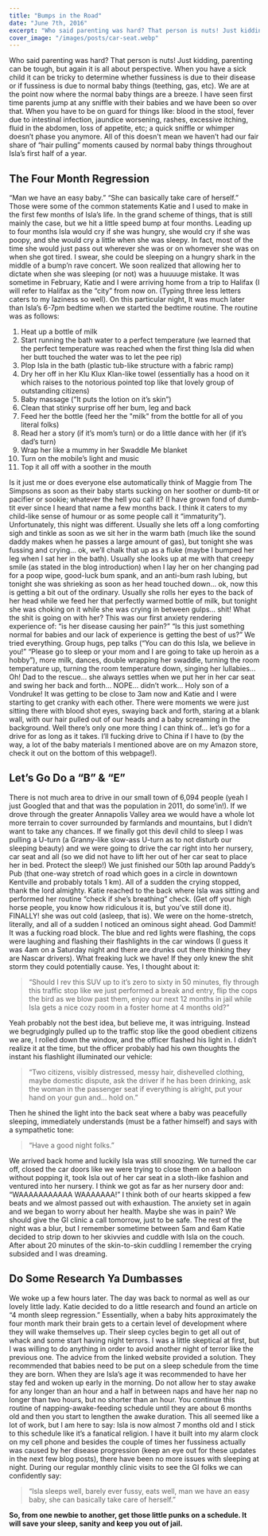 ```yaml
---
title: "Bumps in the Road"
date: "June 7th, 2016"
excerpt: "Who said parenting was hard? That person is nuts! Just kidding, parenting can be tough, but..."
cover_image: "/images/posts/car-seat.webp"
---
```


Who said parenting was hard? That person is nuts! Just kidding, parenting can be tough, but again it is all about perspective. When you have a sick child it can be tricky to determine whether fussiness is due to their disease or if fussiness is due to normal baby things (teething, gas, etc). We are at the point now where the normal baby things are a breeze. I have seen first time parents jump at any sniffle with their babies and we have been so over that. When you have to be on guard for things like: blood in the stool, fever due to intestinal infection, jaundice worsening, rashes, excessive itching, fluid in the abdomen, loss of appetite, etc; a quick sniffle or whimper doesn’t phase you anymore. All of this doesn't mean we haven’t had our fair share of “hair pulling” moments caused by normal baby things throughout Isla’s first half of a year.

## The Four Month Regression

“Man we have an easy baby.” “She can basically take care of herself.” Those were some of the common statements Katie and I used to make in the first few months of Isla’s life. In the grand scheme of things, that is still mainly the case, but we hit a little speed bump at four months. Leading up to four months Isla would cry if she was hungry, she would cry if she was poopy, and she would cry a little when she was sleepy. In fact, most of the time she would just pass out wherever she was or on whomever she was on when she got tired. I swear, she could be sleeping on a hungry shark in the middle of a bump’n rave concert. We soon realized that allowing her to dictate when she was sleeping (or not) was a huuuuge mistake. It was sometime in February, Katie and I were arriving home from a trip to Halifax (I will refer to Halifax as the “city” from now on. (Typing three less letters caters to my laziness so well). On this particular night, It was much later than Isla’s 6-7pm bedtime when we started the bedtime routine. The routine was as follows:

1. Heat up a bottle of milk
2. Start running the bath water to a perfect temperature (we learned that the perfect temperature was reached when the first thing Isla did when her butt touched the water was to let the pee rip)
3. Plop Isla in the bath (plastic tub-like structure with a fabric ramp)
4. Dry her off in her Klu Klux Klan-like towel (essentially has a hood on it which raises to the notorious pointed top like that lovely group of outstanding citizens)
5. Baby massage (“It puts the lotion on it’s skin”)
6. Clean that stinky surprise off her bum, leg and back
7. Feed her the bottle (feed her the "milk" from the bottle for all of you literal folks)
8. Read her a story (if it’s mom’s turn) or do a little dance with her (if it’s dad’s turn)
9. Wrap her like a mummy in her Swaddle Me blanket
10. Turn on the mobile’s light and music
11. Top it all off with a soother in the mouth

Is it just me or does everyone else automatically think of Maggie from The Simpsons as soon as their baby starts sucking on her soother or dumb-tit or pacifier or sookie; whatever the hell you call it? (I have grown fond of dumb-tit ever since I heard that name a few months back. I think it caters to my child-like sense of humour or as some people call it “immaturity”). Unfortunately, this night was different. Usually she lets off a long comforting sigh and tinkle as soon as we sit her in the warm bath (much like the sound daddy makes when he passes a large amount of gas), but tonight she was fussing and crying… ok, we’ll chalk that up as a fluke (maybe I bumped her leg when I sat her in the bath). Usually she looks up at me with that creepy smile (as stated in the blog introduction) when I lay her on her changing pad for a poop wipe, good-luck bum spank, and an anti-bum rash lubing, but tonight she was shrieking as soon as her head touched down… ok, now this is getting a bit out of the ordinary. Usually she rolls her eyes to the back of her head while we feed her that perfectly warmed bottle of milk, but tonight she was choking on it while she was crying in between gulps… shit! What the shit is going on with her? This was our first anxiety rendering experience of: “is her disease causing her pain?” “Is this just something normal for babies and our lack of experience is getting the best of us?” We tried everything. Group hugs, pep talks (“You can do this Isla, we believe in you!” “Please go to sleep or your mom and I are going to take up heroin as a hobby”), more milk, dances, double wrapping her swaddle, turning the room temperature up, turning the room temperature down, singing her lullabies… Oh! Dad to the rescue… she always settles when we put her in her car seat and swing her back and forth… NOPE… didn’t work… Holy son of a Vondruke! It was getting to be close to 3am now and Katie and I were starting to get cranky with each other. There were moments we were just sitting there with blood shot eyes, swaying back and forth, staring at a blank wall, with our hair pulled out of our heads and a baby screaming in the background. Well there’s only one more thing I can think of… let’s go for a drive for as long as it takes. I’ll fucking drive to China if I have to (by the way, a lot of the baby materials I mentioned above are on my Amazon store, check it out on the bottom of this webpage!).

## Let’s Go Do a “B” & “E”

There is not much area to drive in our small town of 6,094 people (yeah I just Googled that and that was the population in 2011, do some’in!). If we drove through the greater Annapolis Valley area we would have a whole lot more terrain to cover surrounded by farmlands and mountains, but I didn’t want to take any chances. If we finally got this devil child to sleep I was pulling a U-turn (a Granny-like slow-ass U-turn as to not disturb our sleeping beauty) and we were going to drive the car right into her nursery, car seat and all (so we did not have to lift her out of her car seat to place her in bed. Protect the sleep!) We just finished our 50th lap around Paddy’s Pub (that one-way stretch of road which goes in a circle in downtown Kentville and probably totals 1 km). All of a sudden the crying stopped, thank the lord almighty. Katie reached to the back where Isla was sitting and performed her routine “check if she’s breathing” check. (Get off your high horse people, you know how ridiculous it is, but you’ve still done it). FINALLY! she was out cold (asleep, that is). We were on the home-stretch, literally, and all of a sudden I noticed an ominous sight ahead. God Dammit! It was a fucking road block. The blue and red lights were flashing, the cops were laughing and flashing their flashlights in the car windows (I guess it was 4am on a Saturday night and there are drunks out there thinking they are Nascar drivers). What freaking luck we have! If they only knew the shit storm they could potentially cause. Yes, I thought about it:

> “Should I rev this SUV up to it’s zero to sixty in 50 minutes, fly through this traffic stop like we just performed a break and entry, flip the cops the bird as we blow past them, enjoy our next 12 months in jail while Isla gets a nice cozy room in a foster home at 4 months old?”

Yeah probably not the best idea, but believe me, it was intriguing. Instead we begrudgingly pulled up to the traffic stop like the good obedient citizens we are, I rolled down the window, and the officer flashed his light in. I didn’t realize it at the time, but the officer probably had his own thoughts the instant his flashlight illuminated our vehicle:

> “Two citizens, visibly distressed, messy hair, dishevelled clothing, maybe domestic dispute, ask the driver if he has been drinking, ask the woman in the passenger seat if everything is alright, put your hand on your gun and… hold on.”

Then he shined the light into the back seat where a baby was peacefully sleeping, immediately understands (must be a father himself) and says with a sympathetic tone:

> “Have a good night folks.”

We arrived back home and luckily Isla was still snoozing. We turned the car off, closed the car doors like we were trying to close them on a balloon without popping it, took Isla out of her car seat in a sloth-like fashion and ventured into her nursery. I think we got as far as her nursery door and: “WAAAAAAAAAAA WAAAAAAA!” I think both of our hearts skipped a few beats and we almost passed out with exhaustion. The anxiety set in again and we began to worry about her health. Maybe she was in pain? We should give the GI clinic a call tomorrow, just to be safe. The rest of the night was a blur, but I remember sometime between 5am and 6am Katie decided to strip down to her skivvies and cuddle with Isla on the couch. After about 20 minutes of the skin-to-skin cuddling I remember the crying subsided and I was dreaming.

## Do Some Research Ya Dumbasses

We woke up a few hours later. The day was back to normal as well as our lovely little lady. Katie decided to do a little research and found an article on “4 month sleep regression.” Essentially, when a baby hits approximately the four month mark their brain gets to a certain level of development where they will wake themselves up. Their sleep cycles begin to get all out of whack and some start having night terrors. I was a little skeptical at first, but I was willing to do anything in order to avoid another night of terror like the previous one. The advice from the linked website provided a solution. They recommended that babies need to be put on a sleep schedule from the time they are born. When they are Isla’s age it was recommended to have her stay fed and woken up early in the morning. Do not allow her to stay awake for any longer than an hour and a half in between naps and have her nap no longer than two hours, but no shorter than an hour. You continue this routine of napping-awake-feeding schedule until they are about 6 months old and then you start to lengthen the awake duration. This all seemed like a lot of work, but I am here to say: Isla is now almost 7 months old and I stick to this schedule like it’s a fanatical religion. I have it built into my alarm clock on my cell phone and besides the couple of times her fussiness actually was caused by her disease progression (keep an eye out for these updates in the next few blog posts), there have been no more issues with sleeping at night. During our regular monthly clinic visits to see the GI folks we can confidently say:

> “Isla sleeps well, barely ever fussy, eats well, man we have an easy baby, she can basically take care of herself.”

**So, from one newbie to another, get those little punks on a schedule. It will save your sleep, sanity and keep you out of jail.**
